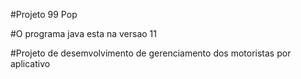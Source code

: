 #Projeto 99 Pop

#O programa java esta na versao 11

#Projeto de desemvolvimento de gerenciamento dos motoristas por aplicativo